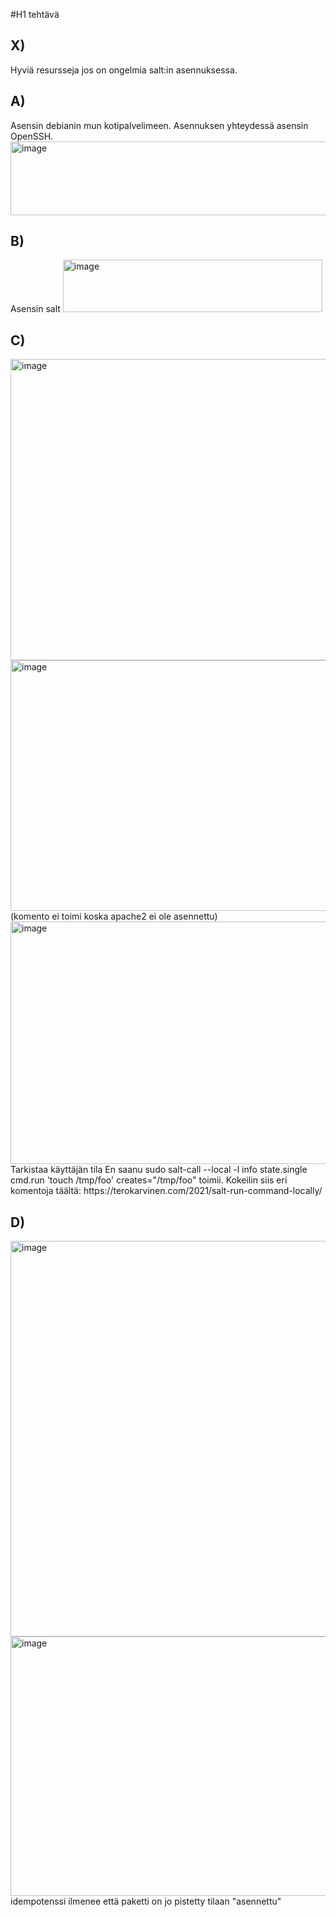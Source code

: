 #H1 tehtävä

## X)
Hyviä resursseja jos on ongelmia salt:in asennuksessa.
## A)
Asensin debianin mun kotipalvelimeen. Asennuksen yhteydessä asensin OpenSSH.
<img width="936" height="118" alt="image" src="https://github.com/user-attachments/assets/f3b16482-9796-4e59-9946-7da8e8c70795" />
## B)
Asensin salt
<img width="415" height="84" alt="image" src="https://github.com/user-attachments/assets/252c190e-b0e1-4184-8339-b1296ecaae4a" />
## C)
<img width="1005" height="482" alt="image" src="https://github.com/user-attachments/assets/b491e5b2-ed85-4b1a-af83-4aeac4fd71a9" />
<img width="851" height="401" alt="image" src="https://github.com/user-attachments/assets/63bbdcf6-cd52-4563-9408-a6e40b2ccb67" />
(komento ei toimi koska apache2 ei ole asennettu)
<img width="802" height="388" alt="image" src="https://github.com/user-attachments/assets/596a121c-072d-4519-9541-0751bfbcab1d" />
Tarkistaa käyttäjän tila
En saanu sudo salt-call --local -l info state.single cmd.run 'touch /tmp/foo' creates="/tmp/foo" toimii.
Kokeilin siis eri komentoja täältä: https://terokarvinen.com/2021/salt-run-command-locally/

## D)
<img width="759" height="633" alt="image" src="https://github.com/user-attachments/assets/4797e930-5df9-40af-9fad-57cc0ecc1542" />
<img width="848" height="415" alt="image" src="https://github.com/user-attachments/assets/8f589028-2fc7-4113-83ce-d667d17791af" />
idempotenssi ilmenee että paketti on jo pistetty tilaan "asennettu"
